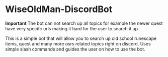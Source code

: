 # WiseOldMan-DiscordBot

**Important**
The bot can not search up all topics for example the newer quest have very specifc urls making it hard for the user to search it up. 


This is a simple bot that will allow you to search up old school runescape items, quest and many more osrs related topics right on discord. 
Uses simple slash commands and guides the user on how to use the bot. 



